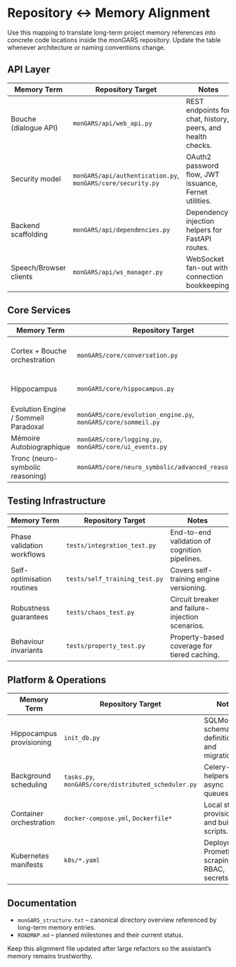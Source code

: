 # Repository ↔ Memory Alignment

Use this mapping to translate long-term project memory references into concrete
code locations inside the monGARS repository. Update the table whenever
architecture or naming conventions change.

## API Layer
| Memory Term | Repository Target | Notes |
| --- | --- | --- |
| Bouche (dialogue API) | `monGARS/api/web_api.py` | REST endpoints for chat, history, peers, and health checks. |
| Security model | `monGARS/api/authentication.py`, `monGARS/core/security.py` | OAuth2 password flow, JWT issuance, Fernet utilities. |
| Backend scaffolding | `monGARS/api/dependencies.py` | Dependency injection helpers for FastAPI routes. |
| Speech/Browser clients | `monGARS/api/ws_manager.py` | WebSocket fan-out with connection bookkeeping. |

## Core Services
| Memory Term | Repository Target | Notes |
| --- | --- | --- |
| Cortex + Bouche orchestration | `monGARS/core/conversation.py` | ConversationalModule coordinating memory, curiosity, LLM, mimicry. |
| Hippocampus | `monGARS/core/hippocampus.py` | In-memory, lock-guarded conversation history. |
| Evolution Engine / Sommeil Paradoxal | `monGARS/core/evolution_engine.py`, `monGARS/core/sommeil.py` | Diagnostics, safe optimisation, idle-time triggers. |
| Mémoire Autobiographique | `monGARS/core/logging.py`, `monGARS/core/ui_events.py` | Structured logging and typed event bus. |
| Tronc (neuro-symbolic reasoning) | `monGARS/core/neuro_symbolic/advanced_reasoner.py` | Heuristic reasoning hints for the LLM pipeline. |

## Testing Infrastructure
| Memory Term | Repository Target | Notes |
| --- | --- | --- |
| Phase validation workflows | `tests/integration_test.py` | End-to-end validation of cognition pipelines. |
| Self-optimisation routines | `tests/self_training_test.py` | Covers self-training engine versioning. |
| Robustness guarantees | `tests/chaos_test.py` | Circuit breaker and failure-injection scenarios. |
| Behaviour invariants | `tests/property_test.py` | Property-based coverage for tiered caching. |

## Platform & Operations
| Memory Term | Repository Target | Notes |
| --- | --- | --- |
| Hippocampus provisioning | `init_db.py` | SQLModel schema definitions and migrations. |
| Background scheduling | `tasks.py`, `monGARS/core/distributed_scheduler.py` | Celery-style helpers and async queues. |
| Container orchestration | `docker-compose.yml`, `Dockerfile*` | Local stack provisioning and build scripts. |
| Kubernetes manifests | `k8s/*.yaml` | Deployments, Prometheus scraping, RBAC, secrets. |

## Documentation
- `monGARS_structure.txt` – canonical directory overview referenced by long-term
  memory entries.
- `ROADMAP.md` – planned milestones and their current status.

Keep this alignment file updated after large refactors so the assistant’s memory
remains trustworthy.
